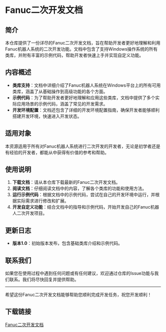 # Fanuc二次开发文档

## 简介
本仓库提供了一份详尽的Fanuc二次开发文档，旨在帮助开发者更好地理解和利用Fanuc机器人系统的二次开发功能。文档中包含了支持Windows操作系统的所有类库，并附有丰富的示例代码，帮助开发者快速上手并实现自定义功能。

## 内容概述
- **类库支持**：文档中详细介绍了Fanuc机器人系统在Windows平台上的所有可用类库，涵盖了从基础操作到高级功能的各个方面。
- **示例代码**：为了帮助开发者更好地理解和应用这些类库，文档中提供了多个实际应用场景的示例代码，涵盖了常见的开发需求。
- **开发环境配置**：文档还包含了详细的开发环境配置指南，确保开发者能够顺利搭建开发环境，快速进入开发状态。

## 适用对象
本资源适用于所有对Fanuc机器人系统进行二次开发的开发者，无论是初学者还是有经验的开发者，都能从中获得有价值的参考和帮助。

## 使用说明
1. **下载文档**：请从本仓库下载最新的Fanuc二次开发文档。
2. **阅读文档**：仔细阅读文档中的内容，了解各个类库的功能和使用方法。
3. **运行示例代码**：根据文档中的示例代码，尝试在自己的开发环境中运行，并根据实际需求进行修改和扩展。
4. **开发自定义功能**：结合文档中的指导和示例代码，开始开发自己的Fanuc机器人二次开发项目。

## 更新日志
- **版本1.0**：初始版本发布，包含基础类库介绍和示例代码。

## 联系我们
如果您在使用过程中遇到任何问题或有任何建议，欢迎通过仓库的Issue功能与我们联系。我们将尽快回复并提供帮助。

---

希望这份Fanuc二次开发文档能够帮助您顺利完成开发任务，祝您开发顺利！

## 下载链接

[Fanuc二次开发文档](https://pan.quark.cn/s/885b4f0b3767)